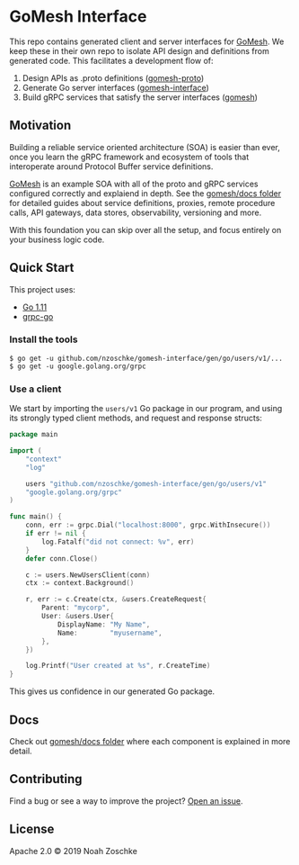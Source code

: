 # GoMesh Interface

This repo contains generated client and server interfaces for [GoMesh](https://github.com/nzoschke/gomesh). We keep these in their own repo to isolate API design and definitions from generated code. This facilitates a development flow of:

1. Design APIs as .proto definitions ([gomesh-proto](https://github.com/nzoschke/gomesh-proto))
2. Generate Go server interfaces ([gomesh-interface](https://github.com/nzoschke/gomesh-interface))
3. Build gRPC services that satisfy the server interfaces ([gomesh](https://github.com/nzoschke/gomesh))

## Motivation

Building a reliable service oriented architecture (SOA) is easier than ever, once you learn the gRPC framework and ecosystem of tools that interoperate around Protocol Buffer service definitions.

[GoMesh](https://github.com/nzoschke/gomesh) is an example SOA with all of the proto and gRPC services configured correctly and explaiend in depth. See the [gomesh/docs folder](https://github.com/nzoschke/gomesh/tree/master/docs) for detailed guides about service definitions, proxies, remote procedure calls, API gateways, data stores, observability, versioning and more.

With this foundation you can skip over all the setup, and focus entirely on your business logic code.

## Quick Start

This project uses:

- [Go 1.11](https://golang.org/)
- [grpc-go](https://github.com/grpc/grpc-go)

### Install the tools

```console
$ go get -u github.com/nzoschke/gomesh-interface/gen/go/users/v1/...
$ go get -u google.golang.org/grpc
```

### Use a client

We start by importing the `users/v1` Go package in our program, and using its strongly typed client methods, and request and response structs:

```go
package main

import (
	"context"
	"log"

	users "github.com/nzoschke/gomesh-interface/gen/go/users/v1"
	"google.golang.org/grpc"
)

func main() {
	conn, err := grpc.Dial("localhost:8000", grpc.WithInsecure())
	if err != nil {
		log.Fatalf("did not connect: %v", err)
	}
	defer conn.Close()

	c := users.NewUsersClient(conn)
	ctx := context.Background()

	r, err := c.Create(ctx, &users.CreateRequest{
		Parent: "mycorp",
		User: &users.User{
			DisplayName: "My Name",
			Name:        "myusername",
		},
	})

	log.Printf("User created at %s", r.CreateTime)
}
```

This gives us confidence in our generated Go package.

## Docs

Check out [gomesh/docs folder](https://github.com/nzoschke/gomesh/tree/master/docs) where each component is explained in more detail.

## Contributing

Find a bug or see a way to improve the project? [Open an issue](https://github.com/nzoschke/gomesh-interface/issues).

## License

Apache 2.0 © 2019 Noah Zoschke